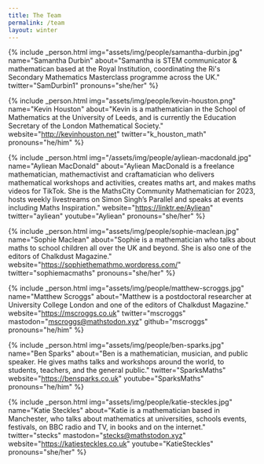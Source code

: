 ```yaml
---
title: The Team
permalink: /team
layout: winter
---
```


{% include _person.html
    img="assets/img/people/samantha-durbin.jpg"
    name="Samantha Durbin"
    about="Samantha is STEM communicator & mathematican based at the Royal Institution, coordinating the Ri's Secondary Mathematics Masterclass programme across the UK."
    twitter="SamDurbin1"
    pronouns="she/her"
%}

{% include _person.html
    img="assets/img/people/kevin-houston.png"
    name="Kevin Houston"
    about="Kevin is a mathematician in the School of Mathematics at the University of Leeds, and is currently the Education Secretary of the London Mathematical Society."
    website="http://kevinhouston.net"
    twitter="k_houston_math"
    pronouns="he/him"
%}

{% include _person.html
    img="/assets/img/people/ayliean-macdonald.jpg"
    name="Ayliean MacDonald"
    about="Ayliean MacDonald is a freelance mathematician, mathemactivist and craftamatician who delivers mathematical workshops and activities, creates maths art, and makes maths videos for TikTok. She is the MathsCity Community Mathematician for 2023, hosts weekly livestreams on Simon Singh’s Parallel and speaks at events including Maths Inspiration."
    website="https://linktr.ee/Ayliean"
    twitter="ayliean"
    youtube="Ayliean"
    pronouns="she/her"
%}

{% include _person.html
    img="assets/img/people/sophie-maclean.jpg"
    name="Sophie Maclean"
    about="Sophie is a mathematician who talks about maths to school children all over the UK and beyond. She is also one of the editors of Chalkdust Magazine."
    website="https://sophiethemathmo.wordpress.com/"
    twitter="sophiemacmaths"
    pronouns="she/her"
%}

{% include _person.html
    img="assets/img/people/matthew-scroggs.jpg"
    name="Matthew Scroggs"
    about="Matthew is a postdoctoral researcher at University College London and one of the editors of Chalkdust Magazine."
    website="https://mscroggs.co.uk"
    twitter="mscroggs"
    mastodon="mscroggs@mathstodon.xyz"
    github="mscroggs"
    pronouns="he/him"
%}

{% include _person.html
    img="assets/img/people/ben-sparks.jpg"
    name="Ben Sparks"
    about="Ben is a mathematician, musician, and public speaker. He gives maths talks and workshops around the world, to students, teachers, and the general public."
    twitter="SparksMaths"
    website="https://bensparks.co.uk"
    youtube="SparksMaths"
    pronouns="he/him"
%}

{% include _person.html
    img="assets/img/people/katie-steckles.jpg"
    name="Katie Steckles"
    about="Katie is a mathematician based in Manchester, who talks about mathematics at universities, schools events, festivals, on BBC radio and TV, in books and on the internet."
    twitter="stecks"
    mastodon="stecks@mathstodon.xyz"
    website="https://katiesteckles.co.uk"
    youtube="KatieSteckles"
    pronouns="she/her"
%}
